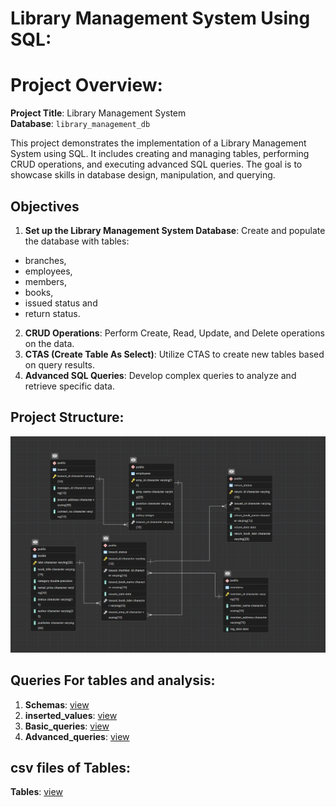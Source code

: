# Library Management System Using SQL:

# Project Overview:

**Project Title**: Library Management System  
**Database**: `library_management_db`

This project demonstrates the implementation of a Library Management System using SQL. It includes creating and managing tables, performing CRUD operations, and executing advanced SQL queries. The goal is to showcase skills in database design, manipulation, and querying.

## Objectives

1. **Set up the Library Management System Database**: Create and populate the database with tables:
 - branches,
 - employees,
 - members,
 - books,
 - issued status and
 - return status.
2. **CRUD Operations**: Perform Create, Read, Update, and Delete operations on the data.
3. **CTAS (Create Table As Select)**: Utilize CTAS to create new tables based on query results.
4. **Advanced SQL Queries**: Develop complex queries to analyze and retrieve specific data.

## Project Structure:
![ERD](https://github.com/priya-lathiya/Library_Management_System/blob/main/Screenshot%202025-08-15%20112621.png)

## Queries For tables and analysis: 

1. **Schemas**: <a href="https://github.com/priya-lathiya/Library_Management_System/blob/main/sql%20queries/schemas.sql">view</a>
2. **inserted_values**: <a href="https://github.com/priya-lathiya/Library_Management_System/blob/main/sql%20queries/inserted_values.sql">view</a>
3. **Basic_queries**: <a href="https://github.com/priya-lathiya/Library_Management_System/blob/main/sql%20queries/Basic_queries.sql">view</a>
4. **Advanced_queries**: <a href="https://github.com/priya-lathiya/Library_Management_System/blob/main/sql%20queries/Advanced_queries.sql">view</a>

## csv files of Tables:

**Tables**: <a href="https://github.com/priya-lathiya/Library_Management_System/tree/main/Data_Tables">view</a>

